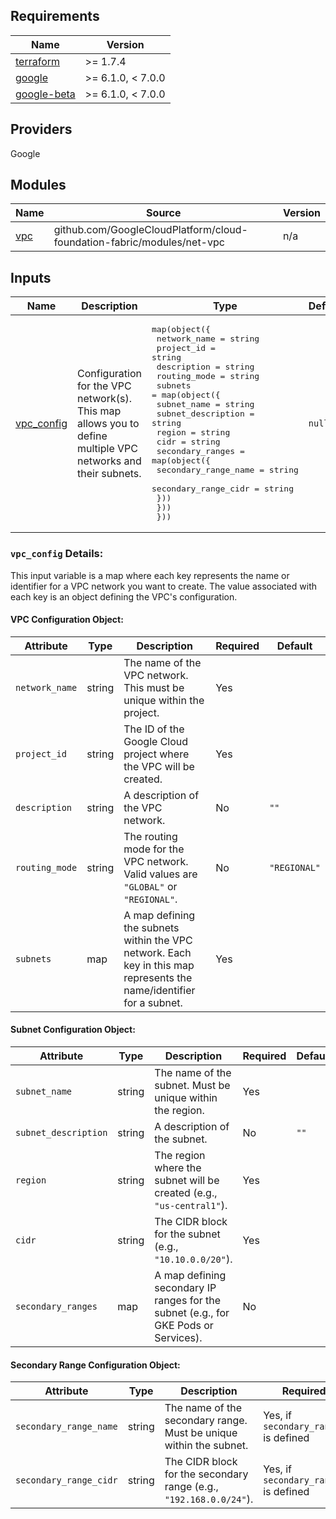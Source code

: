 ## Requirements

| Name | Version |
|------|---------|
| [terraform](#requirement_terraform) | >= 1.7.4 |
| [google](#requirement_google) | >= 6.1.0, < 7.0.0 |
| [google-beta](#requirement_google-beta) | >= 6.1.0, < 7.0.0 |

## Providers

Google

## Modules

| Name | Source | Version |
|------|--------|---------|
| [vpc](main.tf#L1) | github.com/GoogleCloudPlatform/cloud-foundation-fabric/modules/net-vpc | n/a |


## Inputs

| Name | Description | Type | Default | Required |
|------|-------------|------|---------|:--------:|
| [vpc\_config](variable.tf#L1) | Configuration for the VPC network(s).  This map allows you to define multiple VPC networks and their subnets. | <pre>map(object({<br/>    network_name = string<br/>    project_id   = string<br/>    description  = string<br/>    routing_mode = string<br/>    subnets = map(object({<br/>      subnet_name        = string<br/>      subnet_description = string<br/>      region             = string<br/>      cidr               = string<br/>      secondary_ranges = map(object({<br/>        secondary_range_name = string<br/>        secondary_range_cidr = string<br/>      }))<br/>    }))<br/>  }))</pre> | `null` | yes |

<a name="input_vpc_config"></a>

### `vpc_config` Details:

This input variable is a map where each key represents the name or identifier for a VPC network you want to create. The value associated with each key is an object defining the VPC's configuration.

#### VPC Configuration Object:

| Attribute      | Type   | Description                                                                                                | Required | Default    |
|----------------|--------|------------------------------------------------------------------------------------------------------------|----------|------------|
| `network_name` | string | The name of the VPC network. This must be unique within the project.                                       | Yes      |            |
| `project_id`   | string | The ID of the Google Cloud project where the VPC will be created.                                          | Yes      |            |
| `description`  | string | A description of the VPC network.                                                                         | No       | `""`       |
| `routing_mode` | string | The routing mode for the VPC network. Valid values are `"GLOBAL"` or `"REGIONAL"`.                        | No       | `"REGIONAL"`|
| `subnets`      | map    | A map defining the subnets within the VPC network. Each key in this map represents the name/identifier for a subnet. | Yes      |            |

#### Subnet Configuration Object:

| Attribute             | Type   | Description                                                                                  | Required | Default |
|-----------------------|--------|----------------------------------------------------------------------------------------------|----------|---------|
| `subnet_name`         | string | The name of the subnet. Must be unique within the region.                                     | Yes      |         |
| `subnet_description`  | string | A description of the subnet.                                                                 | No       | `""`    |
| `region`              | string | The region where the subnet will be created (e.g., `"us-central1"`).                            | Yes      |         |
| `cidr`                | string | The CIDR block for the subnet (e.g., `"10.10.0.0/20"`).                                       | Yes      |         |
| `secondary_ranges`    | map    | A map defining secondary IP ranges for the subnet (e.g., for GKE Pods or Services).          | No       |         |

#### Secondary Range Configuration Object:

| Attribute              | Type   | Description                                                                                  | Required                                  | Default |
|------------------------|--------|----------------------------------------------------------------------------------------------|-------------------------------------------|---------|
| `secondary_range_name` | string | The name of the secondary range. Must be unique within the subnet.                              | Yes, if `secondary_ranges` is defined      |         |
| `secondary_range_cidr` | string | The CIDR block for the secondary range (e.g., `"192.168.0.0/24"`).                             | Yes, if `secondary_ranges` is defined      |         |
